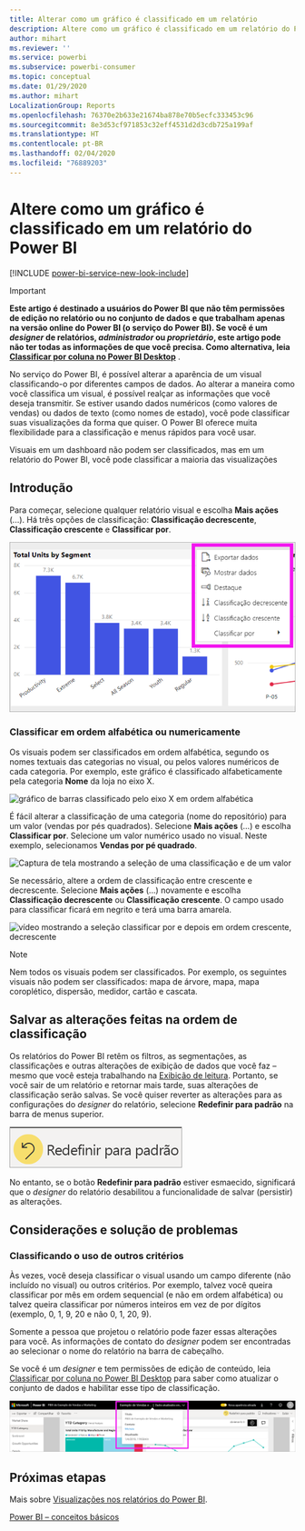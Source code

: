 ```yaml
---
title: Alterar como um gráfico é classificado em um relatório
description: Altere como um gráfico é classificado em um relatório do Power BI
author: mihart
ms.reviewer: ''
ms.service: powerbi
ms.subservice: powerbi-consumer
ms.topic: conceptual
ms.date: 01/29/2020
ms.author: mihart
LocalizationGroup: Reports
ms.openlocfilehash: 76370e2b633e21674ba878e70b5ecfc333453c96
ms.sourcegitcommit: 8e3d53cf971853c32eff4531d2d3cdb725a199af
ms.translationtype: HT
ms.contentlocale: pt-BR
ms.lasthandoff: 02/04/2020
ms.locfileid: "76889203"
---
```

# <a name="change-how-a-chart-is-sorted-in-a-power-bi-report"></a>Altere como um gráfico é classificado em um relatório do Power BI



[!INCLUDE [power-bi-service-new-look-include](../includes/power-bi-service-new-look-include.md)]


> [!IMPORTANT]
> **Este artigo é destinado a usuários do Power BI que não têm permissões de edição no relatório ou no conjunto de dados e que trabalham apenas na versão online do Power BI (o serviço do Power BI). Se você é um *designer* de relatórios, *administrador* ou *proprietário*, este artigo pode não ter todas as informações de que você precisa. Como alternativa, leia [Classificar por coluna no Power BI Desktop](../desktop-sort-by-column.md)** .

No serviço do Power BI, é possível alterar a aparência de um visual classificando-o por diferentes campos de dados. Ao alterar a maneira como você classifica um visual, é possível realçar as informações que você deseja transmitir. Se estiver usando dados numéricos (como valores de vendas) ou dados de texto (como nomes de estado), você pode classificar suas visualizações da forma que quiser. O Power BI oferece muita flexibilidade para a classificação e menus rápidos para você usar. 

Visuais em um dashboard não podem ser classificados, mas em um relatório do Power BI, você pode classificar a maioria das visualizações 

## <a name="get-started"></a>Introdução

Para começar, selecione qualquer relatório visual e escolha **Mais ações** (...).  Há três opções de classificação: **Classificação decrescente**, **Classificação crescente** e **Classificar por**. 
    

![gráfico de barras classificado pelo eixo X em ordem alfabética](media/end-user-change-sort/power-bi-more-actions.png)

### <a name="sort-alphabetically-or-numerically"></a>Classificar em ordem alfabética ou numericamente

Os visuais podem ser classificados em ordem alfabética, segundo os nomes textuais das categorias no visual, ou pelos valores numéricos de cada categoria. Por exemplo, este gráfico é classificado alfabeticamente pela categoria **Nome** da loja no eixo X.

![gráfico de barras classificado pelo eixo X em ordem alfabética](media/end-user-change-sort/powerbi-sort-category.png)

É fácil alterar a classificação de uma categoria (nome do repositório) para um valor (vendas por pés quadrados). Selecione **Mais ações** (...) e escolha **Classificar por**. Selecione um valor numérico usado no visual.  Neste exemplo, selecionamos **Vendas por pé quadrado**.

![Captura de tela mostrando a seleção de uma classificação e de um valor](media/end-user-change-sort/power-bi-sort-value.png)

Se necessário, altere a ordem de classificação entre crescente e decrescente.  Selecione **Mais ações** (...) novamente e escolha **Classificação decrescente** ou **Classificação crescente**. O campo usado para classificar ficará em negrito e terá uma barra amarela.

   ![vídeo mostrando a seleção classificar por e depois em ordem crescente, decrescente](media/end-user-change-sort/sort.gif)

> [!NOTE]
> Nem todos os visuais podem ser classificados. Por exemplo, os seguintes visuais não podem ser classificados: mapa de árvore, mapa, mapa coroplético, dispersão, medidor, cartão e cascata.

## <a name="saving-changes-you-make-to-sort-order"></a>Salvar as alterações feitas na ordem de classificação
Os relatórios do Power BI retêm os filtros, as segmentações, as classificações e outras alterações de exibição de dados que você faz – mesmo que você esteja trabalhando na [Exibição de leitura](end-user-reading-view.md). Portanto, se você sair de um relatório e retornar mais tarde, suas alterações de classificação serão salvas.  Se você quiser reverter as alterações para as configurações do *designer* do relatório, selecione **Redefinir para padrão** na barra de menus superior. 

![classificação persistente](media/end-user-change-sort/power-bi-reset.png)

No entanto, se o botão **Redefinir para padrão** estiver esmaecido, significará que o *designer* do relatório desabilitou a funcionalidade de salvar (persistir) as alterações.

<a name="other"></a>
## <a name="considerations-and-troubleshooting"></a>Considerações e solução de problemas

### <a name="sorting-using-other-criteria"></a>Classificando o uso de outros critérios
Às vezes, você deseja classificar o visual usando um campo diferente (não incluído no visual) ou outros critérios.  Por exemplo, talvez você queira classificar por mês em ordem sequencial (e não em ordem alfabética) ou talvez queira classificar por números inteiros em vez de por dígitos (exemplo, 0, 1, 9, 20 e não 0, 1, 20, 9).  

Somente a pessoa que projetou o relatório pode fazer essas alterações para você. As informações de contato do *designer* podem ser encontradas ao selecionar o nome do relatório na barra de cabeçalho.

Se você é um *designer* e tem permissões de edição de conteúdo, leia [Classificar por coluna no Power BI Desktop](../desktop-sort-by-column.md) para saber como atualizar o conjunto de dados e habilitar esse tipo de classificação.

![Lista suspensa mostrando as informações de contato](media/end-user-change-sort/power-bi-contact.png)

## <a name="next-steps"></a>Próximas etapas
Mais sobre [Visualizações nos relatórios do Power BI](end-user-visualizations.md).

[Power BI – conceitos básicos](end-user-basic-concepts.md)
